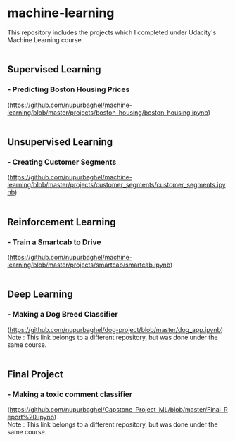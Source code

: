 # machine-learning
This repository includes the projects which I completed under Udacity's Machine Learning course.
<br><br>

## Supervised Learning
### - Predicting Boston Housing Prices
(https://github.com/nupurbaghel/machine-learning/blob/master/projects/boston_housing/boston_housing.ipynb)
<br><br>

## Unsupervised Learning
### - Creating Customer Segments
(https://github.com/nupurbaghel/machine-learning/blob/master/projects/customer_segments/customer_segments.ipynb)
<br><br>

## Reinforcement Learning
### - Train a Smartcab to Drive
(https://github.com/nupurbaghel/machine-learning/blob/master/projects/smartcab/smartcab.ipynb)
<br><br>

## Deep Learning
### - Making a Dog Breed Classifier
(https://github.com/nupurbaghel/dog-project/blob/master/dog_app.ipynb)
<br>Note : This link belongs to a different repository, but was done under the same course.
<br><br>

## Final Project
### - Making a toxic comment classifier
(https://github.com/nupurbaghel/Capstone_Project_ML/blob/master/Final_Report%20.ipynb)
<br>Note : This link belongs to a different repository, but was done under the same course.
<br><br>

